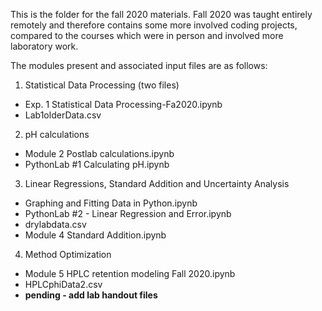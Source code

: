 This is the folder for the fall 2020 materials. Fall 2020 was taught entirely remotely and therefore contains some more involved coding projects, compared to the courses which were in person and involved more laboratory work.

The modules present and associated input files are as follows:
1. Statistical Data Processing (two files)
  * Exp. 1 Statistical Data Processing-Fa2020.ipynb
  * Lab1olderData.csv
2. pH calculations
* Module 2 Postlab calculations.ipynb
* PythonLab #1 Calculating pH.ipynb
3. Linear Regressions, Standard Addition and Uncertainty Analysis
* Graphing and Fitting Data in Python.ipynb
* PythonLab #2 - Linear Regression and Error.ipynb
* drylabdata.csv
* Module 4 Standard Addition.ipynb
4. Method Optimization
* Module 5 HPLC retention modeling Fall 2020.ipynb
* HPLCphiData2.csv
* <b> pending - add lab handout files </b>


